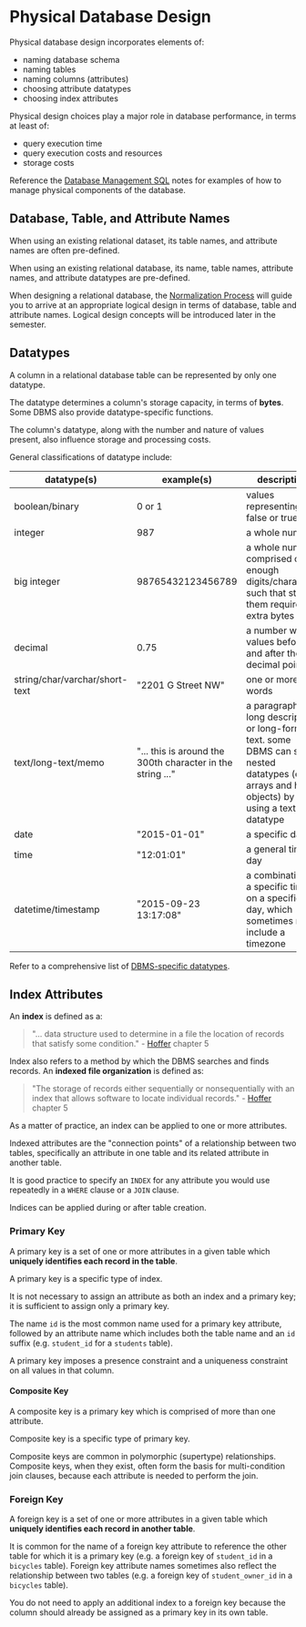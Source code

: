 # Physical Database Design

Physical database design incorporates elements of:

 + naming database schema
 + naming tables
 + naming columns (attributes)
 + choosing attribute datatypes
 + choosing index attributes

Physical design choices play a major role in database performance, in terms at least of:

 + query execution time
 + query execution costs and resources
 + storage costs

Reference the [Database Management SQL](/notes/databases/management/management-sql.md) notes for examples of how to manage physical components of the database.

## Database, Table, and Attribute Names

When using an existing relational dataset, its table names, and attribute names are often pre-defined.

When using an existing relational database, its name, table names, attribute names, and attribute datatypes are pre-defined.

When designing a relational database, the [Normalization Process](/notes/databases/design/logical-design.md#normalization) will guide you  to arrive at an appropriate logical design in terms of database, table and attribute names. Logical design concepts will be introduced later in the semester.

## Datatypes

A column in a relational database table can be represented by only one datatype.

The datatype determines a column's storage capacity, in terms of **bytes**. Some DBMS also provide datatype-specific functions.

The column's datatype, along with the number and nature of values present, also influence storage and processing costs.

General classifications of datatype include:

datatype(s) | example(s) | description
--- | --- | ---
boolean/binary | 0 or 1 | values representing false or true
integer | 987 | a whole number
big integer | 98765432123456789 | a whole number comprised of enough digits/characters such that storing them requires extra bytes
decimal | 0.75 | a number with values before and after the decimal point
string/char/varchar/short-text | "2201 G Street NW" | one or more words
text/long-text/memo | "... this is around the 300th character in the string ..." | a paragraph-long description, or long-form text. some DBMS can store nested datatypes (e.g. arrays and hash objects) by using a text datatype
date | "2015-01-01" | a specific day
time | "12:01:01" | a general time of day
datetime/timestamp | "2015-09-23 13:17:08" | a combination of a specific time on a specific day, which sometimes may include a timezone

Refer to a comprehensive list of [DBMS-specific datatypes](http://www.w3schools.com/sql/sql_datatypes.asp).

## Index Attributes

An **index** is defined as a:

> "... data structure used to determine in a file the location of records that satisfy some condition." - [Hoffer](/LICENSE.md/#accompanying-textbook) chapter 5

Index also refers to a method by which the DBMS searches and finds records.
  An **indexed file organization** is defined as:

> "The storage of records either sequentially or nonsequentially with an index that allows software to locate individual records." - [Hoffer](/LICENSE.md/#accompanying-textbook) chapter 5

As a matter of practice, an index can be applied to one or more attributes.

Indexed attributes are the "connection points" of a relationship between two tables,
 specifically an attribute in one table and its related attribute in another table.

It is good practice to specify an `INDEX` for any attribute you would use repeatedly in a `WHERE` clause or a `JOIN` clause.

Indices can be applied during or after table creation.

### Primary Key

A primary key is a set of one or more attributes in a given table which **uniquely identifies each record in the table**.

A primary key is a specific type of index.

It is not necessary to assign an attribute as both an index and a primary key; it is sufficient to assign only a primary key.

The name `id` is the most common name used for a primary key attribute, followed by an attribute name which includes both the table name and an `id` suffix (e.g. `student_id` for a `students` table).

A primary key imposes a presence constraint and a uniqueness constraint on all values in that column.

#### Composite Key

A composite key is a primary key which is comprised of more than one attribute.

Composite key is a specific type of primary key.

Composite keys are common in polymorphic (supertype) relationships. Composite keys, when they exist, often form the basis for multi-condition join clauses, because each attribute is needed to perform the join.

### Foreign Key

A foreign key is a set of one or more attributes in a given table which **uniquely identifies each record in another table**.

It is common for the name of a foreign key attribute to reference the other table for which it is a primary key (e.g. a foreign key of `student_id` in a `bicycles` table). Foreign key attribute names sometimes also reflect the relationship between two tables (e.g. a foreign key of `student_owner_id` in a `bicycles` table).

You do not need to apply an additional index to a foreign key because the column should already be assigned as a primary key in its own table.
